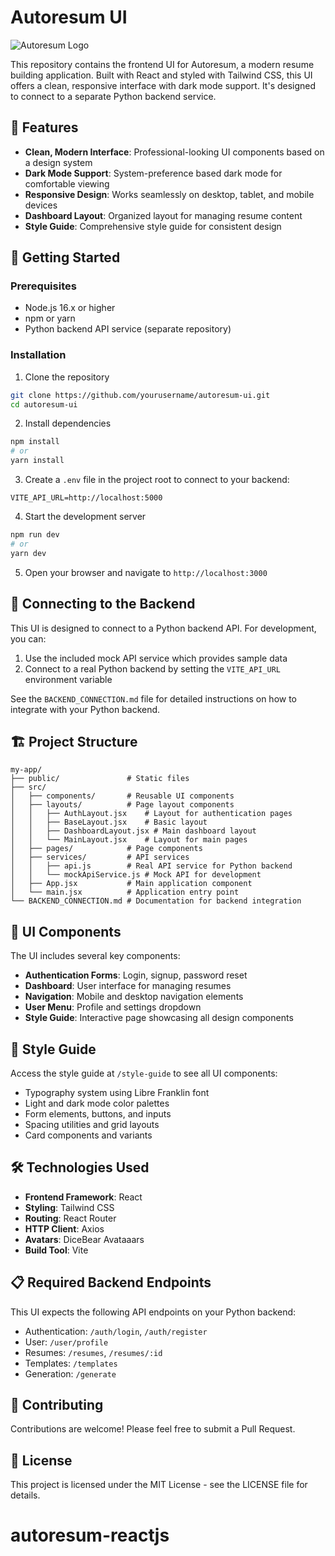 # Autoresum UI

![Autoresum Logo](/images/logo.png)

This repository contains the frontend UI for Autoresum, a modern resume building application. Built with React and styled with Tailwind CSS, this UI offers a clean, responsive interface with dark mode support. It's designed to connect to a separate Python backend service.

## 🌟 Features

- **Clean, Modern Interface**: Professional-looking UI components based on a design system
- **Dark Mode Support**: System-preference based dark mode for comfortable viewing
- **Responsive Design**: Works seamlessly on desktop, tablet, and mobile devices
- **Dashboard Layout**: Organized layout for managing resume content
- **Style Guide**: Comprehensive style guide for consistent design

## 🚀 Getting Started

### Prerequisites

- Node.js 16.x or higher
- npm or yarn
- Python backend API service (separate repository)

### Installation

1. Clone the repository
```bash
git clone https://github.com/yourusername/autoresum-ui.git
cd autoresum-ui
```

2. Install dependencies
```bash
npm install
# or
yarn install
```

3. Create a `.env` file in the project root to connect to your backend:
```
VITE_API_URL=http://localhost:5000
```

4. Start the development server
```bash
npm run dev
# or
yarn dev
```

5. Open your browser and navigate to `http://localhost:3000`

## 🔄 Connecting to the Backend

This UI is designed to connect to a Python backend API. For development, you can:

1. Use the included mock API service which provides sample data
2. Connect to a real Python backend by setting the `VITE_API_URL` environment variable

See the `BACKEND_CONNECTION.md` file for detailed instructions on how to integrate with your Python backend.

## 🏗️ Project Structure

```
my-app/
├── public/               # Static files
├── src/
│   ├── components/       # Reusable UI components
│   ├── layouts/          # Page layout components
│   │   ├── AuthLayout.jsx    # Layout for authentication pages
│   │   ├── BaseLayout.jsx    # Basic layout
│   │   ├── DashboardLayout.jsx # Main dashboard layout
│   │   └── MainLayout.jsx    # Layout for main pages
│   ├── pages/            # Page components
│   ├── services/         # API services 
│   │   ├── api.js        # Real API service for Python backend
│   │   └── mockApiService.js # Mock API for development
│   ├── App.jsx           # Main application component
│   └── main.jsx          # Application entry point
└── BACKEND_CONNECTION.md # Documentation for backend integration
```

## 📱 UI Components

The UI includes several key components:

- **Authentication Forms**: Login, signup, password reset
- **Dashboard**: User interface for managing resumes
- **Navigation**: Mobile and desktop navigation elements
- **User Menu**: Profile and settings dropdown
- **Style Guide**: Interactive page showcasing all design components

## 🎨 Style Guide

Access the style guide at `/style-guide` to see all UI components:

- Typography system using Libre Franklin font
- Light and dark mode color palettes
- Form elements, buttons, and inputs
- Spacing utilities and grid layouts
- Card components and variants

## 🛠️ Technologies Used

- **Frontend Framework**: React
- **Styling**: Tailwind CSS
- **Routing**: React Router
- **HTTP Client**: Axios
- **Avatars**: DiceBear Avataaars
- **Build Tool**: Vite

## 📋 Required Backend Endpoints

This UI expects the following API endpoints on your Python backend:

- Authentication: `/auth/login`, `/auth/register`
- User: `/user/profile`
- Resumes: `/resumes`, `/resumes/:id`
- Templates: `/templates`
- Generation: `/generate`

## 🤝 Contributing

Contributions are welcome! Please feel free to submit a Pull Request.

## 📝 License

This project is licensed under the MIT License - see the LICENSE file for details.
# autoresum-reactjs
